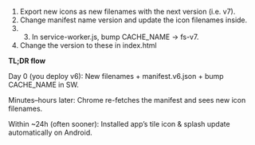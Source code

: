 
1. Export new icons as new filenames with the next version (i.e. v7).
2. Change manifest name version and update the icon filenames inside.
3. 3. In service-worker.js, bump CACHE_NAME → fs-v7.
4. Change the version to these in index.html
<link rel="manifest" href="manifest.
<link rel="manifest" href="/manifest.
<link rel="icon" type="image/png" sizes="32x32" href="/favicon-32x32.
<link rel="icon" type="image/png" sizes="96x96" href="/favicon-96x96.
<link rel="icon" href="/favicon.
<link rel="apple-touch-icon" sizes="180x180" href="/apple-touch-icon.
<link rel="icon" type="image/png" sizes="192x192" href="/web-app-manifest-192x192.
<link rel="icon" type="image/png" sizes="512x512" href="/web-app-manifest-512x512.
5. Deploy files.
6. Open https://ilymmd.com/manifest.v7.json and https://ilymmd.com/app-icon-512.v7.png in a normal tab to confirm they’re live.
Result: Chrome on Android will pick up the new manifest within its normal refresh window (often much faster than 24h when filenames change) and the installed app’s icon will update on its own—no user action required.


## **TL;DR flow**

Day 0 (you deploy v6):
New filenames + manifest.v6.json + bump CACHE_NAME in SW.

Minutes–hours later:
Chrome re-fetches the manifest and sees new icon filenames.

Within ~24h (often sooner):
Installed app’s tile icon & splash update automatically on Android.
